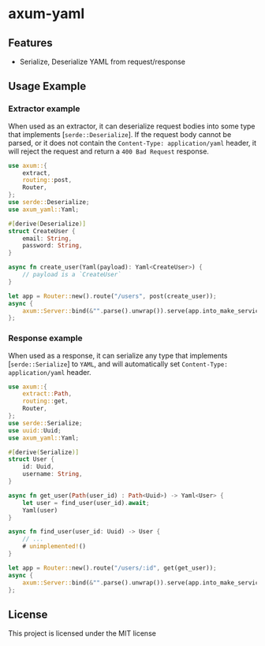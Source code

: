 # axum-yaml

## Features

* Serialize, Deserialize YAML from request/response

## Usage Example

### Extractor example

When used as an extractor, it can deserialize request bodies into some type that implements [`serde::Deserialize`]. If the request body cannot be parsed, or it does not contain the `Content-Type: application/yaml` header, it will reject the request and return a `400 Bad Request` response.

```rust
use axum::{
    extract,
    routing::post,
    Router,
};
use serde::Deserialize;
use axum_yaml::Yaml;

#[derive(Deserialize)]
struct CreateUser {
    email: String,
    password: String,
}

async fn create_user(Yaml(payload): Yaml<CreateUser>) {
    // payload is a `CreateUser`
}

let app = Router::new().route("/users", post(create_user));
async {
    axum::Server::bind(&"".parse().unwrap()).serve(app.into_make_service()).await.unwrap();
};
```

### Response example

When used as a response, it can serialize any type that implements [`serde::Serialize`] to `YAML`, and will automatically set `Content-Type: application/yaml` header.

```rust
use axum::{
    extract::Path,
    routing::get,
    Router,
};
use serde::Serialize;
use uuid::Uuid;
use axum_yaml::Yaml;

#[derive(Serialize)]
struct User {
    id: Uuid,
    username: String,
}

async fn get_user(Path(user_id) : Path<Uuid>) -> Yaml<User> {
    let user = find_user(user_id).await;
    Yaml(user)
}

async fn find_user(user_id: Uuid) -> User {
    // ...
    # unimplemented!()
}

let app = Router::new().route("/users/:id", get(get_user));
async {
    axum::Server::bind(&"".parse().unwrap()).serve(app.into_make_service()).await.unwrap();
};
```

## License

This project is licensed under the MIT license

